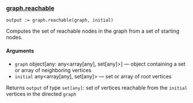 ### [graph.reachable](https://www.openpolicyagent.org/docs/latest/policy-reference/#builtin-graph-graphreachable)

```rego
output := graph.reachable(graph, initial)
```

Computes the set of reachable nodes in the graph from a set of starting nodes.


#### Arguments

- `graph` object[any: any<array[any], set[any]>] — object containing a set or array of neighboring vertices
- `initial` any<array[any], set[any]> — set or array of root vertices


Returns `output` of type `set[any]`: set of vertices reachable from the `initial` vertices in the directed `graph`
